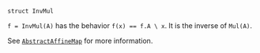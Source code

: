 ```
struct InvMul
```

`f = InvMul(A)` has the behavior `f(x) == f.A \ x`. It is the inverse of `Mul(A)`.

See [`AbstractAffineMap`](@ref) for more information.
